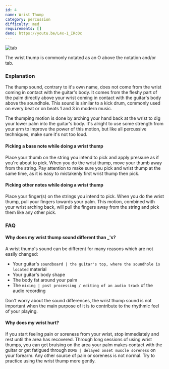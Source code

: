 ```yaml
---
id: 4
name: Wrist Thump
category: percussion
difficulty: med
requirements: []
demo: https://youtu.be/L4x-1_IRc0c
---
```


![tab](/img/t/wrist-thump.jpg)

The wrist thump is commonly notated as an O above the notation and/or tab.

### Explanation

The thump sound, contrary to it's own name, does not come from the wrist coming in contact with the guitar's body. It comes from the fleshy part of the palm directly above your wrist coming in contact with the guitar's body above the soundhole. This sound is similar to a kick drum, commonly used on every beat or on beats 1 and 3 in modern music.

The thumping motion is done by arching your hand back at the wrist to dig your lower palm into the guitar's body. It's alright to use some strength from your arm to improve the power of this motion, but like all percussive techniques, make sure it's not too loud.

#### Picking a bass note while doing a wrist thump

Place your thumb on the string you intend to pick and apply pressure as if you're about to pick. When you do the wrist thump, move your thumb away from the string. Pay attention to make sure you pick and wrist thump at the same time, as it is easy to mistakenly first wrist thump then pick.

#### Picking other notes while doing a wrist thump

Place your finger(s) on the strings you intend to pick. When you do the wrist thump, pull your fingers towards your palm. This motion, combined with your wrist arching back, will pull the fingers away from the string and pick them like any other pick.

### FAQ

#### Why does my wrist thump sound different than \_'s?

A wrist thump's sound can be different for many reasons which are not easily changed:

- Your guitar's `soundboard | the guitar's top, where the soundhole is located` material
- Your guitar's body shape
- The body fat around your palm
- The `mixing | post processing / editing of an audio track` of the audio recording

Don't worry about the sound differences, the wrist thump sound is not important when the main purpose of it is to contribute to the rhythmic feel of your playing.

#### Why does my wrist hurt?

If you start feeling pain or soreness from your wrist, stop immediately and rest until the area has recovered. Through long sessions of using wrist thumps, you can get bruising on the area your palm makes contact with the guitar or get fatigued through `DOMS | delayed onset muscle soreness` on your forearm. Any other source of pain or soreness is not normal. Try to practice using the wrist thump more gently.
